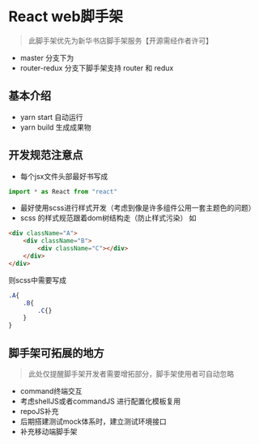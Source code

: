 # React web脚手架
> 此脚手架优先为新华书店脚手架服务【开源需经作者许可】
+ master 分支下为
+ router-redux 分支下脚手架支持 router 和 redux

## 基本介绍
+ yarn start 自动运行
+ yarn build 生成成果物

## 开发规范注意点
+ 每个jsx文件头部最好书写成
```javascript
import * as React from "react"
```
+ 最好使用scss进行样式开发（考虑到像是许多组件公用一套主题色的问题）
+ scss 的样式规范跟着dom树结构走（防止样式污染）
如
```html
<div className="A">
    <div className="B">
        <div className="C"></div>
    </div>
</div>
```

则scss中需要写成
```sass
.A{
    .B{
        .C{}
    }
}
```
## 脚手架可拓展的地方
> 此处仅提醒脚手架开发者需要增拓部分，脚手架使用者可自动忽略
+ command终端交互
+ 考虑shellJS或者commandJS 进行配置化模板复用
+ repoJS补充
+ 后期搭建测试mock体系时，建立测试环境接口
+ 补充移动端脚手架






